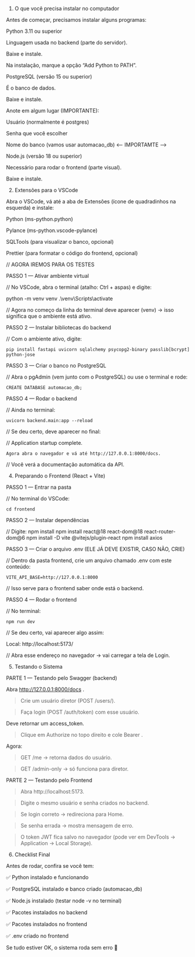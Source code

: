 1. O que você precisa instalar no computador

Antes de começar, precisamos instalar alguns programas:


Python 3.11 ou superior

Linguagem usada no backend (parte do servidor).

Baixe e instale.

Na instalação, marque a opção “Add Python to PATH”.

PostgreSQL (versão 15 ou superior)

É o banco de dados.

Baixe e instale.

Anote em algum lugar (IMPORTANTE):

Usuário (normalmente é postgres)

Senha que você escolher

Nome do banco (vamos usar automacao_db) <-- IMPORTAMTE -->

Node.js (versão 18 ou superior)

Necessário para rodar o frontend (parte visual).

Baixe e instale.

2. Extensões para o VSCode

Abra o VSCode, vá até a aba de Extensões (ícone de quadradinhos na esquerda) e instale:

Python (ms-python.python)

Pylance (ms-python.vscode-pylance)

SQLTools (para visualizar o banco, opcional)

Prettier (para formatar o código do frontend, opcional)

// AGORA IREMOS PARA OS TESTES 

PASSO 1 — Ativar ambiente virtual

// No VSCode, abra o terminal (atalho: Ctrl + aspas) e digite:

   python -m venv venv
.\venv\Scripts\activate



// Agora no começo da linha do terminal deve aparecer (venv) → isso significa que o ambiente está ativo.

PASSO 2 — Instalar bibliotecas do backend

// Com o ambiente ativo, digite:

    pip install fastapi uvicorn sqlalchemy psycopg2-binary passlib[bcrypt] python-jose

PASSO 3 — Criar o banco no PostgreSQL

// Abra o pgAdmin (vem junto com o PostgreSQL) ou use o terminal e rode:

    CREATE DATABASE automacao_db;

PASSO 4 — Rodar o backend

// Ainda no terminal:

    uvicorn backend.main:app --reload

// Se deu certo, deve aparecer no final:

// Application startup complete.


    Agora abra o navegador e vá até http://127.0.0.1:8000/docs.

// Você verá a documentação automática da API.

4. Preparando o Frontend (React + Vite)

PASSO 1 — Entrar na pasta

// No terminal do VSCode:

    cd frontend

PASSO 2 — Instalar dependências

// Digite:
    npm install
    npm install react@18 react-dom@18 react-router-dom@6
    npm install -D vite @vitejs/plugin-react
    npm install axios

PASSO 3 — Criar o arquivo .env (ELE JÁ DEVE EXISTIR, CASO NÃO, CRIE)

// Dentro da pasta frontend, crie um arquivo chamado .env com este conteúdo:

    VITE_API_BASE=http://127.0.0.1:8000


// Isso serve para o frontend saber onde está o backend.

PASSO 4 — Rodar o frontend

// No terminal:

    npm run dev


// Se deu certo, vai aparecer algo assim:

Local:   http://localhost:5173/


// Abra esse endereço no navegador → vai carregar a tela de Login.

5. Testando o Sistema

PARTE 1 — Testando pelo Swagger (backend)

Abra http://127.0.0.1:8000/docs
.

> Crie um usuário diretor (POST /users/).

> Faça login (POST /auth/token) com esse usuário.

Deve retornar um access_token.

> Clique em Authorize no topo direito e cole Bearer <token>.

Agora:

> GET /me → retorna dados do usuário.

> GET /admin-only → só funciona para diretor.

PARTE 2 — Testando pelo Frontend

> Abra http://localhost:5173.

> Digite o mesmo usuário e senha criados no backend.

> Se login correto → redireciona para Home.

> Se senha errada → mostra mensagem de erro.

> O token JWT fica salvo no navegador (pode ver em DevTools → Application → Local Storage).

6. Checklist Final

Antes de rodar, confira se você tem:

✅ Python instalado e funcionando

✅ PostgreSQL instalado e banco criado (automacao_db)

✅ Node.js instalado (testar node -v no terminal)

✅ Pacotes instalados no backend

✅ Pacotes instalados no frontend

✅ .env criado no frontend

Se tudo estiver OK, o sistema roda sem erro 🚀